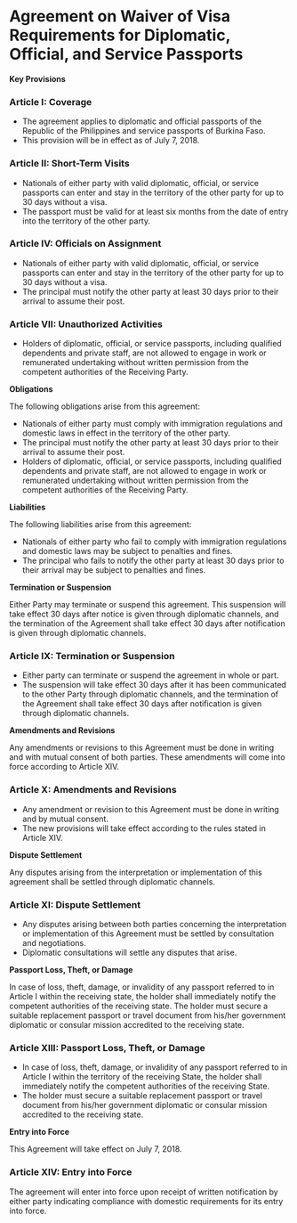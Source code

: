 **Agreement on Waiver of Visa Requirements for Diplomatic, Official, and Service Passports**
===========================================================================

**Key Provisions**

### Article I: Coverage

*   The agreement applies to diplomatic and official passports of the Republic of the Philippines and service passports of Burkina Faso.
*   This provision will be in effect as of July 7, 2018.

### Article II: Short-Term Visits

*   Nationals of either party with valid diplomatic, official, or service passports can enter and stay in the territory of the other party for up to 30 days without a visa.
*   The passport must be valid for at least six months from the date of entry into the territory of the other party.

### Article IV: Officials on Assignment

*   Nationals of either party with valid diplomatic, official, or service passports can enter and stay in the territory of the other party for up to 30 days without a visa.
*   The principal must notify the other party at least 30 days prior to their arrival to assume their post.

### Article VII: Unauthorized Activities

*   Holders of diplomatic, official, or service passports, including qualified dependents and private staff, are not allowed to engage in work or remunerated undertaking without written permission from the competent authorities of the Receiving Party.

**Obligations**

The following obligations arise from this agreement:

*   Nationals of either party must comply with immigration regulations and domestic laws in effect in the territory of the other party.
*   The principal must notify the other party at least 30 days prior to their arrival to assume their post.
*   Holders of diplomatic, official, or service passports, including qualified dependents and private staff, are not allowed to engage in work or remunerated undertaking without written permission from the competent authorities of the Receiving Party.

**Liabilities**

The following liabilities arise from this agreement:

*   Nationals of either party who fail to comply with immigration regulations and domestic laws may be subject to penalties and fines.
*   The principal who fails to notify the other party at least 30 days prior to their arrival may be subject to penalties and fines.

**Termination or Suspension**

Either Party may terminate or suspend this agreement. This suspension will take effect 30 days after notice is given through diplomatic channels, and the termination of the Agreement shall take effect 30 days after notification is given through diplomatic channels.

### Article IX: Termination or Suspension

*   Either party can terminate or suspend the agreement in whole or part.
*   The suspension will take effect 30 days after it has been communicated to the other Party through diplomatic channels, and the termination of the Agreement shall take effect 30 days after notification is given through diplomatic channels.

**Amendments and Revisions**

Any amendments or revisions to this Agreement must be done in writing and with mutual consent of both parties. These amendments will come into force according to Article XIV.

### Article X: Amendments and Revisions

*   Any amendment or revision to this Agreement must be done in writing and by mutual consent.
*   The new provisions will take effect according to the rules stated in Article XIV.

**Dispute Settlement**

Any disputes arising from the interpretation or implementation of this agreement shall be settled through diplomatic channels.

### Article XI: Dispute Settlement

*   Any disputes arising between both parties concerning the interpretation or implementation of this Agreement must be settled by consultation and negotiations.
*   Diplomatic consultations will settle any disputes that arise.

**Passport Loss, Theft, or Damage**

In case of loss, theft, damage, or invalidity of any passport referred to in Article I within the receiving state, the holder shall immediately notify the competent authorities of the receiving state. The holder must secure a suitable replacement passport or travel document from his/her government diplomatic or consular mission accredited to the receiving state.

### Article XIII: Passport Loss, Theft, or Damage

*   In case of loss, theft, damage, or invalidity of any passport referred to in Article I within the territory of the receiving State, the holder shall immediately notify the competent authorities of the receiving State.
*   The holder must secure a suitable replacement passport or travel document from his/her government diplomatic or consular mission accredited to the receiving state.

**Entry into Force**

This Agreement will take effect on July 7, 2018.

### Article XIV: Entry into Force

The agreement will enter into force upon receipt of written notification by either party indicating compliance with domestic requirements for its entry into force.